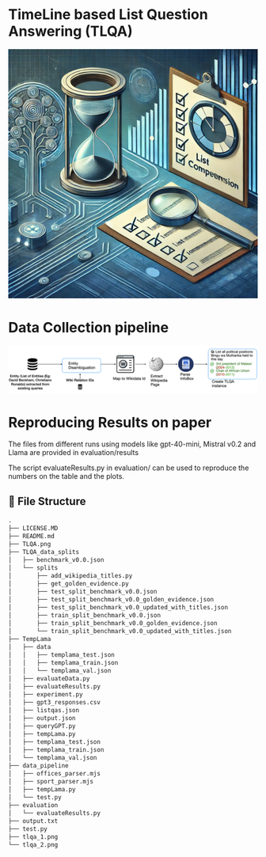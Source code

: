 # TimeLine based List Question Answering (TLQA)

<p align="center">
  <img src="TLQA.png" />
</p>

# Data Collection pipeline
<p align="center">
  <img src="pipeline_tlqa.png" />
</p>

# Reproducing Results on paper
The files from different runs using models like gpt-40-mini, Mistral v0.2 and Llama are provided in evaluation/results

The script evaluateResults.py in evaluation/ can be used to reproduce the numbers on the table and the plots.
##  :file_folder: File Structure

```
.
├── LICENSE.MD
├── README.md
├── TLQA.png
├── TLQA_data_splits
│   ├── benchmark_v0.0.json
│   └── splits
│       ├── add_wikipedia_titles.py
│       ├── get_golden_evidence.py
│       ├── test_split_benchmark_v0.0.json
│       ├── test_split_benchmark_v0.0_golden_evidence.json
│       ├── test_split_benchmark_v0.0_updated_with_titles.json
│       ├── train_split_benchmark_v0.0.json
│       ├── train_split_benchmark_v0.0_golden_evidence.json
│       └── train_split_benchmark_v0.0_updated_with_titles.json
├── TempLama
│   ├── data
│   │   ├── templama_test.json
│   │   ├── templama_train.json
│   │   └── templama_val.json
│   ├── evaluateData.py
│   ├── evaluateResults.py
│   ├── experiment.py
│   ├── gpt3_responses.csv
│   ├── listqas.json
│   ├── output.json
│   ├── queryGPT.py
│   ├── tempLama.py
│   ├── templama_test.json
│   ├── templama_train.json
│   └── templama_val.json
├── data_pipeline
│   ├── offices_parser.mjs
│   ├── sport_parser.mjs
│   ├── tempLama.py
│   └── test.py
├── evaluation
│   └── evaluateResults.py
├── output.txt
├── test.py
├── tlqa_1.png
└── tlqa_2.png
```

